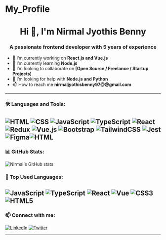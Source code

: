 # My_Profile
<h1 align="center">Hi 👋, I'm Nirmal Jyothis Benny</h1>
<h3 align="center">A passionate frontend developer with 5 years of experience</h3>

- 🔭 I’m currently working on **React.js and Vue.js**
- 🌱 I’m currently learning **Node.js**
- 👯 I’m looking to collaborate on **[Open Source / Freelance / Startup Projects]**
- 🤝 I’m looking for help with **Node.js and Python**
- 📫 How to reach me **nirmaljyothisbenny97@@gmail.com**
---

### 🛠️ Languages and Tools:

![HTML](https://img.shields.io/badge/HTML5-%23E34F26.svg?&style=flat&logo=html5&logoColor=white)
![CSS](https://img.shields.io/badge/CSS3-%231572B6.svg?&style=flat&logo=css3&logoColor=white)
![JavaScript](https://img.shields.io/badge/JavaScript-%23F7DF1E.svg?&style=flat&logo=javascript&logoColor=black)
![TypeScript](https://img.shields.io/badge/TypeScript-%23007ACC.svg?&style=flat&logo=typescript&logoColor=white)
![React](https://img.shields.io/badge/React-%2320232a.svg?&style=flat&logo=react&logoColor=%2361DAFB)
![Redux](https://img.shields.io/badge/Redux-%23593d88.svg?&style=flat&logo=redux&logoColor=white)
![Vue.js](https://img.shields.io/badge/Vue.js-%2335495e.svg?&style=flat&logo=vue.js&logoColor=%234FC08D)
![Bootstrap](https://img.shields.io/badge/Bootstrap-%23563D7C.svg?&style=flat&logo=bootstrap&logoColor=white)
![TailwindCSS](https://img.shields.io/badge/TailwindCSS-%2306B6D4.svg?&style=flat&logo=tailwind-css&logoColor=white)
![Jest](https://img.shields.io/badge/Jest-%23C21325.svg?&style=flat&logo=jest&logoColor=white)
![Figma](https://img.shields.io/badge/Figma-%23F24E1E.svg?&style=flat&logo=figma&logoColor=white)![HTML](https://img.shields.io/badge/HTML5-%23E34F26.svg?&style=flat&logo=html5&logoColor=white)
---

### 📊 GitHub Stats:

![Nirmal's GitHub stats](https://github-readme-stats.vercel.app/api?username=nirmal&show_icons=true&theme=radical&custom_title=Nirmal's%20GitHub%20Stats)

### 🧠 Top Used Languages:

![JavaScript](https://img.shields.io/badge/JavaScript-F7DF1E?style=flat&logo=javascript&logoColor=black)
![TypeScript](https://img.shields.io/badge/TypeScript-007ACC?style=flat&logo=typescript&logoColor=white)
![React](https://img.shields.io/badge/React-20232A?style=flat&logo=react&logoColor=61DAFB)
![Vue](https://img.shields.io/badge/Vue.js-35495E?style=flat&logo=vue.js&logoColor=4FC08D)
![CSS3](https://img.shields.io/badge/CSS3-1572B6?style=flat&logo=css3&logoColor=white)
![HTML5](https://img.shields.io/badge/HTML5-E34F26?style=flat&logo=html5&logoColor=white)
---

### 📫 Connect with me:

[![LinkedIn](https://img.shields.io/badge/LinkedIn-blue?logo=linkedin&logoColor=white)](www.linkedin.com/in/nirmal-jyothis-benny)
[![Twitter](https://img.shields.io/badge/Twitter-%231DA1F2.svg?&style=flat&logo=twitter&logoColor=white)](https://twitter.com/YOUR_TWITTER)

---
